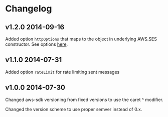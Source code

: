 # Changelog

## v1.2.0 2014-09-16

Added option `httpOptions` that maps to the object in underlying AWS.SES constructor. See options [here](http://docs.aws.amazon.com/AWSJavaScriptSDK/latest/AWS/SES.html).

## v1.1.0 2014-07-31

Added option `rateLimit` for rate limiting sent messages

## v1.0.0 2014-07-30

Changed aws-sdk versioning from fixed versions to use the caret ^ modifier.

Changed the version scheme to use proper semver instead of 0.x.